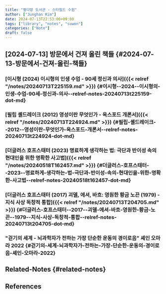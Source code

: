 ```yaml
---
title: "별다방 도서관 - 스타필드 수원"
author: ["Junghan Kim"]
date: 2024-07-13T22:53:00+09:00
tags: ["library", "notes", "suwon"]
categories: ["Note"]
draft: false
---
```


## [2024-07-13] 방문에서 건져 올린 책들 {#2024-07-13-방문에서-건져-올린-책들}


### [이시형 (2024) 이시형의 인생 수업 - 90세 정신과 의사]({{< relref "/notes/20240713T225159.md" >}}) {#이시형--2024--이시형의-인생-수업-90세-정신과-의사--relref-notes-20240713t225159-dot-md}


### [필립 셸드레이크 (2012) 영성이란 무엇인가 - 옥스포드 개론서]({{< relref "/notes/20240713T224924.md" >}}) {#필립-셸드레이크--2012--영성이란-무엇인가-옥스포드-개론서--relref-notes-20240713t224924-dot-md}


### [더글러스 호프스태터 (2023) 명료하게 생각하는 법: 극단과 반이성 속의 현대인을 위한 명확한 사고법]({{< relref "/notes/20240518T162457.md" >}}) {#더글러스-호프스태터--2023--명료하게-생각하는-법-극단과-반이성-속의-현대인을-위한-명확한-사고법--relref-notes-20240518t162457-dot-md}


### [더글러스 호프스태터 (2017) 괴델, 에셔, 바흐: 영원한 황금 노끈 (1979) - 지식 사상 독창적 통합]({{< relref "/notes/20240713T204705.md" >}}) {#더글러스-호프스태터--2017--괴델-에셔-바흐-영원한-황금-노끈--1979--지식-사상-독창적-통합--relref-notes-20240713t204705-dot-md}


### "걷기의 세계 - 뇌과학자가 전하는 가장 단순한 운동의 경이로음" 셰인 오마라 2022 {#걷기의-세계-뇌과학자가-전하는-가장-단순한-운동의-경이로음-셰인-오마라-2022}


## Related-Notes {#related-notes}

## References

<style>.csl-entry{text-indent: -1.5em; margin-left: 1.5em;}</style><div class="csl-bib-body">
</div>
